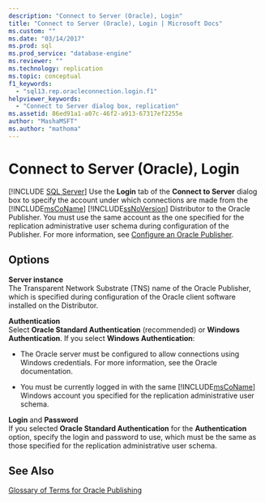 ```yaml
---
description: "Connect to Server (Oracle), Login"
title: "Connect to Server (Oracle), Login | Microsoft Docs"
ms.custom: ""
ms.date: "03/14/2017"
ms.prod: sql
ms.prod_service: "database-engine"
ms.reviewer: ""
ms.technology: replication
ms.topic: conceptual
f1_keywords: 
  - "sql13.rep.oracleconnection.login.f1"
helpviewer_keywords: 
  - "Connect to Server dialog box, replication"
ms.assetid: 86ed91a1-a07c-46f2-a913-67317ef2255e
author: "MashaMSFT"
ms.author: "mathoma"
---
```

# Connect to Server (Oracle), Login
 [!INCLUDE [SQL Server](../../includes/applies-to-version/sqlserver.md)]
  Use the **Login** tab of the **Connect to Server** dialog box to specify the account under which connections are made from the [!INCLUDE[msCoName](../../includes/msconame-md.md)] [!INCLUDE[ssNoVersion](../../includes/ssnoversion-md.md)] Distributor to the Oracle Publisher. You must use the same account as the one specified for the replication administrative user schema during configuration of the Publisher. For more information, see [Configure an Oracle Publisher](../../relational-databases/replication/non-sql/configure-an-oracle-publisher.md).  
  
## Options  
 **Server instance**  
 The Transparent Network Substrate (TNS) name of the Oracle Publisher, which is specified during configuration of the Oracle client software installed on the Distributor.  
  
 **Authentication**  
 Select **Oracle Standard Authentication** (recommended) or **Windows Authentication**. If you select **Windows Authentication**:  
  
-   The Oracle server must be configured to allow connections using Windows credentials. For more information, see the Oracle documentation.  
  
-   You must be currently logged in with the same [!INCLUDE[msCoName](../../includes/msconame-md.md)] Windows account you specified for the replication administrative user schema.  
  
 **Login** and **Password**  
 If you selected **Oracle Standard Authentication** for the **Authentication** option, specify the login and password to use, which must be the same as those specified for the replication administrative user schema.  
  
## See Also  
 [Glossary of Terms for Oracle Publishing](../../relational-databases/replication/non-sql/glossary-of-terms-for-oracle-publishing.md)  
  
  
